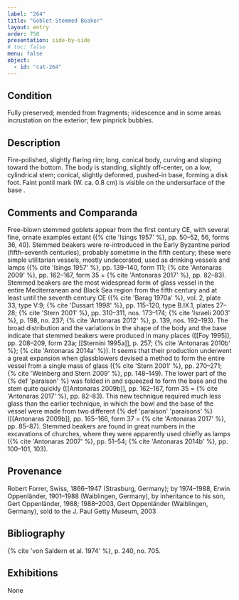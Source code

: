 ```yaml
---
label: "264"
title: "Goblet-Stemmed Beaker"
layout: entry
order: 750
presentation: side-by-side
# toc: false
menu: false
object:
  - id: "cat-264"
---
```


## Condition

Fully preserved; mended from fragments; iridescence and in some areas incrustation on the exterior; few pinprick bubbles.

## Description

Fire-polished, slightly flaring rim; long, conical body, curving and sloping toward the bottom. The body is standing, slightly off-center, on a low, cylindrical stem; conical, slightly deformed, pushed-in base, forming a disk foot. Faint pontil mark (W. ca. 0.8 cm) is visible on the undersurface of the base .

## Comments and Comparanda

Free-blown stemmed goblets appear from the first century CE, with several fine, ornate examples extant ({% cite 'Isings 1957' %}, pp. 50–52, 56, forms 36, 40). Stemmed beakers were re-introduced in the Early Byzantine period (fifth–seventh centuries), probably sometime in the fifth century; these were simple utilitarian vessels, mostly undecorated, used as drinking vessels and lamps ({% cite 'Isings 1957' %}, pp. 139–140, form 111; {% cite 'Antonaras 2009' %}, pp. 162–167, form 35 = {% cite 'Antonaras 2017' %}, pp. 82–83). Stemmed beakers are the most widespread form of glass vessel in the entire Mediterranean and Black Sea region from the fifth century and at least until the seventh century CE ({% cite 'Barag 1970a' %}, vol. 2, plate 33, type V:9; {% cite 'Dussart 1998' %}, pp. 115–120, type B.IX.1, plates 27–28; {% cite 'Stern 2001' %}, pp. 310–311, nos. 173–174; {% cite 'Israeli 2003' %}, p. 198, no. 237; {% cite 'Antonaras 2012' %}, p. 139, nos. 192–193). The broad distribution and the variations in the shape of the body and the base indicate that stemmed beakers were produced in many places ([[Foy 1995]], pp. 208–209, form 23a; [[Sternini 1995a]], p. 257; {% cite 'Antonaras 2010b' %}; {% cite 'Antonaras 2014a' %}). It seems that their production underwent a great expansion when glassblowers devised a method to form the entire vessel from a single mass of glass ({% cite 'Stern 2001' %}, pp. 270–271; {% cite 'Weinberg and Stern 2009' %}, pp. 148–149). The lower part of the {% def 'paraison' %} was folded in and squeezed to form the base and the stem quite quickly ([[Antonaras 2009b]], pp. 162–167, form 35 = {% cite 'Antonaras 2017' %}, pp. 82–83). This new technique required much less glass than the earlier technique, in which the bowl and the base of the vessel were made from two different {% def 'paraison' 'paraisons' %} ([[Antonaras 2009b]], pp. 165–166, form 37 = {% cite 'Antonaras 2017' %}, pp. 85–87). Stemmed beakers are found in great numbers in the excavations of churches, where they were apparently used chiefly as lamps ({% cite 'Antonaras 2007' %}, pp. 51–54; {% cite 'Antonaras 2014b' %}, pp. 100–101, 103).

## Provenance

Robert Forrer, Swiss, 1866–1947 (Strasburg, Germany); by 1974–1988, Erwin Oppenländer, 1901–1988 (Waiblingen, Germany), by inheritance to his son, Gert Oppenländer, 1988; 1988–2003, Gert Oppenländer (Waiblingen, Germany), sold to the J. Paul Getty Museum, 2003

## Bibliography

{% cite 'von Saldern et al. 1974' %}, p. 240, no. 705.

## Exhibitions

None